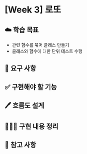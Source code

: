 # [Week 3] 로또

## ☁️ 학습 목표

- 관련 함수를 묶어 클래스 만들기
- 클래스와 함수에 대한 단위 테스트 수행

## 📍 요구 사항

## ✅ 구현해야 할 기능

## 🖊️ 흐름도 설계

## 👩🏻‍💻 구현 내용 정리

## 📖 참고 사항
